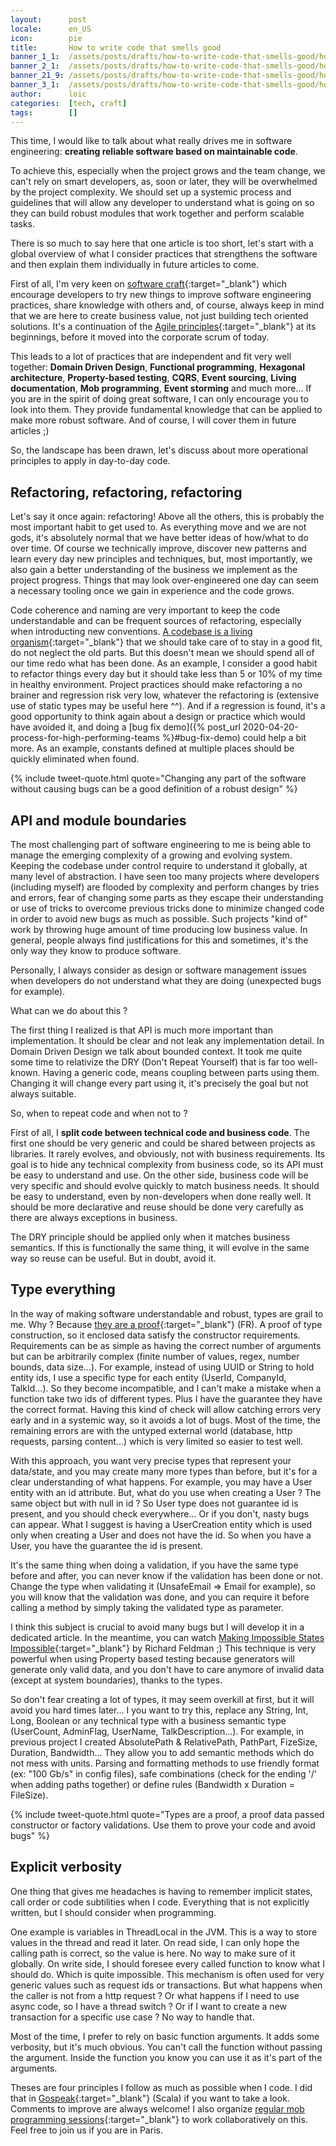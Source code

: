 ```yaml
---
layout:      post
locale:      en_US
icon:        pie
title:       How to write code that smells good
banner_1_1:  /assets/posts/drafts/how-to-write-code-that-smells-good/how-to-write-code-that-smells-good_1_1.jpg
banner_2_1:  /assets/posts/drafts/how-to-write-code-that-smells-good/how-to-write-code-that-smells-good_2_1.jpg
banner_21_9: /assets/posts/drafts/how-to-write-code-that-smells-good/how-to-write-code-that-smells-good_21_9.jpg
banner_3_1:  /assets/posts/drafts/how-to-write-code-that-smells-good/how-to-write-code-that-smells-good_3_1.jpg
author:      loic
categories:  [tech, craft]
tags:        []
---
```


This time, I would like to talk about what really drives me in software engineering: **creating reliable software based on maintainable code**.

To achieve this, especially when the project grows and the team change, we can't rely on smart developers, as, soon or later,
they will be overwhelmed by the project complexity. We should set up a systemic process and guidelines that will allow any developer to understand what is going on
so they can build robust modules that work together and perform scalable tasks.

There is so much to say here that one article is too short, let's start with a global overview of what I consider practices
that strengthens the software and then explain them individually in future articles to come.

First of all, I'm very keen on [software craft](https://manifesto.softwarecraftsmanship.org){:target="_blank"} which encourage developers to try new things to
improve software engineering practices, share knowledge with others and, of course, always keep in mind that we are here to create business value,
not just building tech oriented solutions. It's a continuation of the [Agile principles](https://agilemanifesto.org){:target="_blank"} at its beginnings,
before it moved into the corporate scrum of today.

This leads to a lot of practices that are independent and fit very well together: **Domain Driven Design**, **Functional programming**, **Hexagonal architecture**,
**Property-based testing**, **CQRS**, **Event sourcing**, **Living documentation**, **Mob programming**, **Event storming** and much more...
If you are in the spirit of doing great software, I can only encourage you to look into them.
They provide fundamental knowledge that can be applied to make more robust software. And of course, I will cover them in future articles ;)

So, the landscape has been drawn, let's discuss about more operational principles to apply in day-to-day code.

## Refactoring, refactoring, refactoring<a href="#refactoring-refactoring-refactoring" class="fas fa-link"></a>

Let's say it once again: refactoring! Above all the others, this is probably the most important habit to get used to.
As everything move and we are not gods, it's absolutely normal that we have better ideas of how/what to do over time.
Of course we technically improve, discover new patterns and learn every day new principles and techniques, but, most importantly,
we also gain a better understanding of the business we implement as the project progress.
Things that may look over-engineered one day can seem a necessary tooling once we gain in experience and the code grows.

Code coherence and naming are very important to keep the code understandable and can be frequent sources of refactoring, especially when introducting new conventions.
[A codebase is a living organism](https://meltingasphalt.com/a-codebase-is-an-organism){:target="_blank"} that we should take care of to stay in a good fit,
do not neglect the old parts. But this doesn't mean we should spend all of our time redo what has been done.
As an example, I consider a good habit to refactor things every day but it should take less than 5 or 10% of my time in healthy environment.
Project practices should make refactoring a no brainer and regression risk very low, whatever the refactoring is (extensive use of static types may be useful here ^^).
And if a regression is found, it's a good opportunity to think again about a design or practice which would have avoided it,
and doing a [bug fix demo]({% post_url 2020-04-20-process-for-high-performing-teams %}#bug-fix-demo) could help a bit more.
As an example, constants defined at multiple places should be quickly eliminated when found.

{% include tweet-quote.html quote="Changing any part of the software without causing bugs can be a good definition of a robust design" %}

## API and module boundaries<a href="#api-and-module-boundaries" class="fas fa-link"></a>

The most challenging part of software engineering to me is being able to manage the emerging complexity of a growing and evolving system.
Keeping the codebase under control require to understand it globally, at many level of abstraction.
I have seen too many projects where developers (including myself) are flooded by complexity and perform changes by tries and errors,
fear of changing some parts as they escape their understanding or use of tricks to overcome previous tricks done to minimize changed code
in order to avoid new bugs as much as possible. Such projects "kind of" work by throwing huge amount of time producing low business value.
In general, people always find justifications for this and sometimes, it's the only way they know to produce software.

Personally, I always consider as design or software management issues when developers do not understand what they are doing (unexpected bugs for example).

What can we do about this ?

The first thing I realized is that API is much more important than implementation. It should be clear and not leak any implementation detail.
In Domain Driven Design we talk about bounded context. It took me quite some time to relativize the DRY (Don't Repeat Yourself) that is far too well-known.
Having a generic code, means coupling between parts using them. Changing it will change every part using it, it's precisely the goal but not always suitable.

So, when to repeat code and when not to ?

First of all, I **split code between technical code and business code**. The first one should be very generic and could be shared between projects as libraries.
It rarely evolves, and obviously, not with business requirements.
Its goal is to hide any technical complexity from business code, so its API must be easy to understand and use.
On the other side, business code will be very specific and should evolve quickly to match business needs.
It should be easy to understand, even by non-developers when done really well.
It should be more declarative and reuse should be done very carefully as there are always exceptions in business.

The DRY principle should be applied only when it matches business semantics.
If this is functionally the same thing, it will evolve in the same way so reuse can be useful. But in doubt, avoid it.

## Type everything<a href="#type-everything" class="fas fa-link"></a>

In the way of making software understandable and robust, types are grail to me. Why ? Because [they are a proof](https://www.youtube.com/watch?v=iJILejo_mRM){:target="_blank"} (FR).
A proof of type construction, so it enclosed data satisfy the constructor requirements.
Requirements can be as simple as having the correct number of arguments but can be arbitrarily complex (finite number of values, regex, number bounds, data size...).
For example, instead of using UUID or String to hold entity ids, I use a specific type for each entity (UserId, CompanyId, TalkId...).
So they become incompatible, and I can't make a mistake when a function take two ids of different types. Plus I have the guarantee they have the correct format.
Having this kind of check will allow catching errors very early and in a systemic way, so it avoids a lot of bugs.
Most of the time, the remaining errors are with the untyped external world (database, http requests, parsing content...) which is very limited so easier to test well.

With this approach, you want very precise types that represent your data/state, and you may create many more types than before, but it's for a clear understanding of what happens.
For example, you may have a User entity with an id attribute. But, what do you use when creating a User ? The same object but with null in id ?
So User type does not guarantee id is present, and you should check everywhere... Or if you don't, nasty bugs can appear.
What I suggest is having a UserCreation entity which is used only when creating a User and does not have the id. So when you have a User, you have the guarantee the id is present.

It's the same thing when doing a validation, if you have the same type before and after, you can never know if the validation has been done or not.
Change the type when validating it (UnsafeEmail => Email for example), so you will know that the validation was done,
and you can require it before calling a method by simply taking the validated type as parameter.

I think this subject is crucial to avoid many bugs but I will develop it in a dedicated article.
In the meantime, you can watch [Making Impossible States Impossible](https://www.youtube.com/watch?v=IcgmSRJHu_8){:target="_blank"} by Richard Feldman ;)
This technique is very powerful when using Property based testing because generators will generate only valid data,
and you don't have to care anymore of invalid data (except at system boundaries), thanks to the types.

So don't fear creating a lot of types, it may seem overkill at first, but it will avoid you hard times later...
I you want to try this, replace any String, Int, Long, Boolean or any technical type with a business semantic type (UserCount, AdminFlag, UserName, TalkDescription...).
For example, in previous project I created AbsolutePath & RelativePath, PathPart, FizeSize, Duration, Bandwidth...
They allow you to add semantic methods which do not mess with units. Parsing and formatting methods to use friendly format (ex: "100 Gb/s" in config files),
safe combinations (check for the ending '/' when adding paths together) or define rules (Bandwidth x Duration = FileSize).

{% include tweet-quote.html quote="Types are a proof, a proof data passed constructor or factory validations. Use them to prove your code and avoid bugs" %}

## Explicit verbosity<a href="#explicit-verbosity" class="fas fa-link"></a>

One thing that gives me headaches is having to remember implicit states, call order or code subtilities when I code.
Everything that is not explicitly written, but I should consider when programming.

One example is variables in ThreadLocal in the JVM. This is a way to store values in the thread and read it later.
On read side, I can only hope the calling path is correct, so the value is here. No way to make sure of it globally.
On write side, I should foresee every called function to know what I should do. Which is quite impossible.
This mechanism is often used for very generic values such as request ids or transactions. But what happens when the caller is not from a http request ?
Or what happens if I need to use async code, so I have a thread switch ? Or if I want to create a new transaction for a specific use case ? No way to handle that.

Most of the time, I prefer to rely on basic function arguments. It adds some verbosity, but it's much obvious. You can't call the function without passing the argument.
Inside the function you know you can use it as it's part of the arguments.


Theses are four principles I follow as much as possible when I code. I did that in [Gospeak](https://github.com/gospeak-io/gospeak){:target="_blank"} (Scala) if you want to take a look.
Comments to improve are always welcome!
I also organize [regular mob programming sessions](https://gospeak.io/groups/gospeak){:target="_blank"} to work collaboratively on this. Feel free to join us if you are in Paris.
